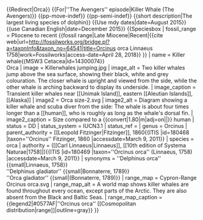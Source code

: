 {{Redirect|Orca}}
{{For|''The Avengers'' episode|Killer Whale (The Avengers)}}
{{pp-move-indef}}
{{pp-semi-indef}}
{{short description|The largest living species of dolphin}}
{{Use mdy dates|date=August 2015}}
{{use Canadian English|date=December 2015}}
{{Speciesbox
| fossil_range = Pliocene to recent {{fossil range|Late Miocene|Recent|<ref>{{cite web|url=http://fossilworks.org/bridge.pl?a=taxonInfo&taxon_no=64541|title=Orcinus orca Linnaeus 1758|work=Fossilworks|access-date=April 28, 2018}}</ref>
}}
| name = Killer whale<ref name=MSW3>{{MSW3 Cetacea|id=14300074}}</ref> <br> Orca
| image = Killerwhales jumping.jpg
| image_alt = Two killer whales jump above the sea surface, showing their black, white and grey colouration. The closer whale is upright and viewed from the side, while the other whale is arching backward to display its underside.
| image_caption = Transient killer whales near [[Unimak Island]], eastern [[Aleutian Islands]], [[Alaska]]
| image2 = Orca size-2.svg
| image2_alt = Diagram showing a killer whale and scuba diver from the side: The whale is about four times longer than a [[human]], who is roughly as long as the whale's dorsal fin.
| image2_caption = Size compared to a {{convert|1.80|m|adj=on||}} human
| status = DD
| status_system = IUCN3.1
| status_ref = <ref name=iucn/>
| genus = Orcinus
| parent_authority = [[Leopold Fitzinger|Fitzinger]], 1860<ref>{{ITIS |id=180468 |taxon=''Orcinus'' Fitzinger, 1860 |accessdate=March 9, 2011}}</ref>
| species = orca
| authority = ([[Carl Linnaeus|Linnaeus]], [[10th edition of Systema Naturae|1758]])<ref>{{ITIS |id=180469 |taxon=''Orcinus orca'' (Linnaeus, 1758) |accessdate=March 9, 2011}}</ref>
| synonyms = ''Delphinus orca'' {{small|Linnaeus,&nbsp;1758}}<br/>
''Delphinus gladiator''  {{small|Bonnaterre,&nbsp;1789}}<br>
''Orca gladiator'' {{small|(Bonnaterre,&nbsp;1789)}}
| range_map = Cypron-Range Orcinus orca.svg
| range_map_alt = A world map shows killer whales are found throughout every ocean, except parts of the Arctic. They are also absent from the Black and Baltic Seas.
| range_map_caption = {{legend2|#0577AF|''Orcinus orca'' [[Cosmopolitan distribution|range]]|outline=gray}}
}}
